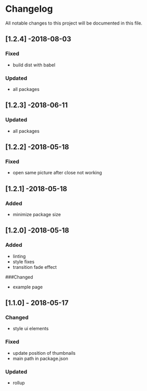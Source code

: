 # Changelog
All notable changes to this project will be documented in this file.

## [1.2.4] -2018-08-03
### Fixed
- build dist with babel

### Updated
- all packages

## [1.2.3] -2018-06-11
### Updated
- all packages

## [1.2.2] -2018-05-18
### Fixed
- open same picture after close not working

## [1.2.1] -2018-05-18
### Added
- minimize package size

## [1.2.0] -2018-05-18
### Added
- linting
- style fixes
- transition fade effect

###Changed
- example page

## [1.1.0] - 2018-05-17
### Changed
- style ui elements

### Fixed
- update position of thumbnails
- main path in package.json

### Updated
- rollup
